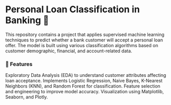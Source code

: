 # Personal Loan Classification in Banking 🏦 
This repository contains a project that applies supervised machine learning techniques to predict whether a bank customer will accept a personal loan offer. The model is built using various classification algorithms based on customer demographic, financial, and account-related data.

### 📌 Features

Exploratory Data Analysis (EDA) to understand customer attributes affecting loan acceptance.
Implements Logistic Regression, Naive Bayes, K-Nearest Neighbors (KNN), and Random Forest for classification.
Feature selection and engineering to improve model accuracy.
Visualization using Matplotlib, Seaborn, and Plotly.
